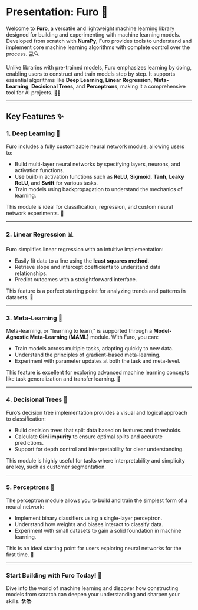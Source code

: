 # Presentation: Furo 🚀

Welcome to **Furo**, a versatile and lightweight machine learning library designed for building and experimenting with machine learning models. Developed from scratch with **NumPy**, Furo provides tools to understand and implement core machine learning algorithms with complete control over the process. 💻🔍

Unlike libraries with pre-trained models, Furo emphasizes learning by doing, enabling users to construct and train models step by step. It supports essential algorithms like **Deep Learning**, **Linear Regression**, **Meta-Learning**, **Decisional Trees**, and **Perceptrons**, making it a comprehensive tool for AI projects. 🌱🤖

---

## Key Features ✨

### 1. **Deep Learning** 🧠  
Furo includes a fully customizable neural network module, allowing users to:  
- Build multi-layer neural networks by specifying layers, neurons, and activation functions.  
- Use built-in activation functions such as **ReLU**, **Sigmoid**, **Tanh**, **Leaky ReLU**, and **Swift** for various tasks.  
- Train models using backpropagation to understand the mechanics of learning.  

This module is ideal for classification, regression, and custom neural network experiments. 🎯

---

### 2. **Linear Regression** 📊  
Furo simplifies linear regression with an intuitive implementation:  
- Easily fit data to a line using the **least squares method**.  
- Retrieve slope and intercept coefficients to understand data relationships.  
- Predict outcomes with a straightforward interface.  

This feature is a perfect starting point for analyzing trends and patterns in datasets. 🔎

---

### 3. **Meta-Learning** 🤔  
Meta-learning, or "learning to learn," is supported through a **Model-Agnostic Meta-Learning (MAML)** module. With Furo, you can:  
- Train models across multiple tasks, adapting quickly to new data.  
- Understand the principles of gradient-based meta-learning.  
- Experiment with parameter updates at both the task and meta-level.  

This feature is excellent for exploring advanced machine learning concepts like task generalization and transfer learning. 🔄

---

### 4. **Decisional Trees** 🌳  
Furo’s decision tree implementation provides a visual and logical approach to classification:  
- Build decision trees that split data based on features and thresholds.  
- Calculate **Gini impurity** to ensure optimal splits and accurate predictions.  
- Support for depth control and interpretability for clear understanding.  

This module is highly useful for tasks where interpretability and simplicity are key, such as customer segmentation. 

---

### 5. **Perceptrons** 🔲  
The perceptron module allows you to build and train the simplest form of a neural network:  
- Implement binary classifiers using a single-layer perceptron.  
- Understand how weights and biases interact to classify data.  
- Experiment with small datasets to gain a solid foundation in machine learning.  

This is an ideal starting point for users exploring neural networks for the first time. 👶

---

### Start Building with Furo Today! 🚀  
Dive into the world of machine learning and discover how constructing models from scratch can deepen your understanding and sharpen your skills. 🛠️📚
